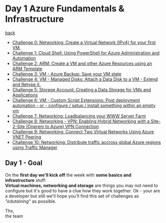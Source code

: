 # Day 1 Azure Fundamentals & Infrastructure

[back](../README.md)  

- [Challenge 0: Networking: Create a Virtual Network (IPv4) for your first VM.](./challenges/Challenge0/challenge-0.md)
- [Challenge 1: Cloud Shell: Using PowerShell for Azure Administration and Automation](./challenges/Challenge1/challenge-1.md)
- [Challenge 2: ARM: Create a VM and other Azure Resources using an ARM Template](./challenges/Challenge2/challenge-2.md)
- [Challenge 3: VM - Azure Backup: Save your VM state](./challenges/Challenge3/challenge-3.md)
- [Challenge 4: VM - Managed Disks: Attach a Data Disk to a VM - Extend and Retype it.](./challenges/Challenge4/challenge-4.md)
- [Challenge 5: Storage Account: Creating a Data Storage for VMs and Applications](./challenges/Challenge5/challenge-5.md)
- [Challenge 6: VM - Custom Script Extensions: Post deployment automation - or - configure / setup / install something within an empty vm](./challenges/Challenge6/challenge-6.md)
- [Challenge 7: Networking: Loadbalancing your WWW Server Farm](./challenges/Challenge7/challenge-7.md)
- [Challenge 8: Networking - VPN: Enabling Hybrid Networking with a Site-2-Site (Onprem to Azure) VPN Connection](./challenges/Challenge8/challenge-8.md)
- [Challenge 9: Networking: Connect Two Virtual Networks Using Azure VNET Peering](./challenges/Challenge9/challenge-9.md)
- [Challenge 10: Networking: Distribute traffic accross global Azure regions using Traffic Manager](./challenges/Challenge10/challenge-10.md)

## Day 1 - Goal ##  
On the **first day we'll kick off** the week with **some basics and infrastructure** stuff:  
**Virtual machines, networking and storage** are things you may not need to configure but it's good to have a clue how they work together. 
Ok - your are a developer but still we'll hope you'll find this set of challenges as _"edutaining"_ as possible.  

Thx,  
the team
